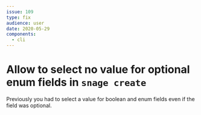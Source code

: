 ```yaml
---
issue: 109
type: fix
audience: user
date: 2020-05-29
components:
  - cli
---
```

# Allow to select no value for optional enum fields in `snage create`

Previously you had to select a value for boolean and enum fields even if the
field was optional.
